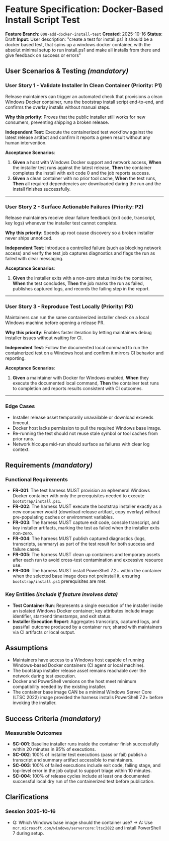 # Feature Specification: Docker-Based Install Script Test

**Feature Branch**: `008-add-docker-install-test`
**Created**: 2025-10-16
**Status**: Draft
**Input**: User description: "create a test for install.ps1 it should be a docker based test, that spins up a windows docker container, with the absolut minimal setup to run install.ps1 and make all installs from there and give feedback on success or errors"

## User Scenarios & Testing *(mandatory)*

<!--
  IMPORTANT: User stories should be PRIORITIZED as user journeys ordered by importance.
  Each user story/journey must be INDEPENDENTLY TESTABLE - meaning if you implement just ONE of them,
  you should still have a viable MVP (Minimum Viable Product) that delivers value.

  Assign priorities (P1, P2, P3, etc.) to each story, where P1 is the most critical.
  Think of each story as a standalone slice of functionality that can be:
  - Developed independently
  - Tested independently
  - Deployed independently
  - Demonstrated to users independently
-->

### User Story 1 - Validate Installer In Clean Container (Priority: P1)

Release maintainers can trigger an automated check that provisions a clean Windows Docker container, runs the bootstrap install script end-to-end, and confirms the overlay installs without manual steps.

**Why this priority**: Proves that the public installer still works for new consumers, preventing shipping a broken release.

**Independent Test**: Execute the containerized test workflow against the latest release artifact and confirm it reports a green result without any human intervention.

**Acceptance Scenarios**:

1. **Given** a host with Windows Docker support and network access, **When** the installer test runs against the latest release, **Then** the container completes the install with exit code 0 and the job reports success.
2. **Given** a clean container with no prior tool cache, **When** the test runs, **Then** all required dependencies are downloaded during the run and the install finishes successfully.

---

### User Story 2 - Surface Actionable Failures (Priority: P2)

Release maintainers receive clear failure feedback (exit code, transcript, key logs) whenever the installer test cannot complete.

**Why this priority**: Speeds up root cause discovery so a broken installer never ships unnoticed.

**Independent Test**: Introduce a controlled failure (such as blocking network access) and verify the test job captures diagnostics and flags the run as failed with clear messaging.

**Acceptance Scenarios**:

1. **Given** the installer exits with a non-zero status inside the container, **When** the test concludes, **Then** the job marks the run as failed, publishes captured logs, and records the failing step in the report.

---

### User Story 3 - Reproduce Test Locally (Priority: P3)

Maintainers can run the same containerized installer check on a local Windows machine before opening a release PR.

**Why this priority**: Enables faster iteration by letting maintainers debug installer issues without waiting for CI.

**Independent Test**: Follow the documented local command to run the containerized test on a Windows host and confirm it mirrors CI behavior and reporting.

**Acceptance Scenarios**:

1. **Given** a maintainer with Docker for Windows enabled, **When** they execute the documented local command, **Then** the container test runs to completion and reports results consistent with CI outcomes.

---

### Edge Cases

- Installer release asset temporarily unavailable or download exceeds timeout.
- Docker host lacks permission to pull the required Windows base image.
- Re-running the test should not reuse stale symbol or tool caches from prior runs.
- Network hiccups mid-run should surface as failures with clear log context.

## Requirements *(mandatory)*

### Functional Requirements

- **FR-001**: The test harness MUST provision an ephemeral Windows Docker container with only the prerequisites needed to execute `bootstrap/install.ps1`.
- **FR-002**: The harness MUST execute the bootstrap installer exactly as a new consumer would (download release artifact, copy overlay) without pre-populating caches or environment variables.
- **FR-003**: The harness MUST capture exit code, console transcript, and key installer artifacts, marking the test as failed when the installer exits non-zero.
- **FR-004**: The harness MUST publish captured diagnostics (logs, transcripts, summary) as part of the test result for both success and failure cases.
- **FR-005**: The harness MUST clean up containers and temporary assets after each run to avoid cross-test contamination and excessive resource use.
- **FR-006**: The harness MUST install PowerShell 7.2+ within the container when the selected base image does not preinstall it, ensuring `bootstrap/install.ps1` prerequisites are met.

### Key Entities *(include if feature involves data)*

- **Test Container Run**: Represents a single execution of the installer inside an isolated Windows Docker container; key attributes include image identifier, start/end timestamps, and exit status.
- **Installer Execution Report**: Aggregates transcripts, captured logs, and pass/fail outcome produced by a container run; shared with maintainers via CI artifacts or local output.

## Assumptions

- Maintainers have access to a Windows host capable of running Windows-based Docker containers (CI agent or local machine).
- The bootstrap installer release asset remains reachable over the network during test execution.
- Docker and PowerShell versions on the host meet minimum compatibility needed by the existing installer.
- The container base image CAN be a minimal Windows Server Core (LTSC 2022) image provided the harness installs PowerShell 7.2+ before invoking the installer.

## Success Criteria *(mandatory)*

### Measurable Outcomes

- **SC-001**: Baseline installer runs inside the container finish successfully within 20 minutes in 95% of executions.
- **SC-002**: 100% of installer test executions (pass or fail) publish a transcript and summary artifact accessible to maintainers.
- **SC-003**: 100% of failed executions include exit code, failing stage, and top-level error in the job output to support triage within 10 minutes.
- **SC-004**: 100% of release cycles include at least one documented successful local dry run of the containerized test before publication.

## Clarifications

### Session 2025-10-16

- Q: Which Windows base image should the container use? → A: Use `mcr.microsoft.com/windows/servercore:ltsc2022` and install PowerShell 7 during setup.

